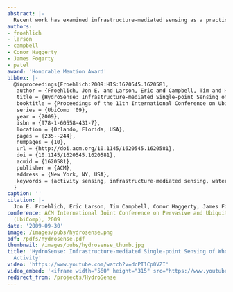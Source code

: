```yaml
---
abstract: |-
  Recent work has examined infrastructure-mediated sensing as a practical, low-cost, and unobtrusive approach to sensing human activity in the physical world. This approach is based on the idea that human activities (e.g., running a dishwasher, turning on a reading light, or walking through a doorway) can be sensed by their manifestations in an environment's existing infrastructures (e.g., a home's water, electrical, and HVAC infrastructures). This paper presents HydroSense, a low-cost and easily-installed single-point sensor of pressure within a home's water infrastructure. HydroSense supports both identification of activity at individual water fixtures within a home (e.g., a particular toilet, a kitchen sink, a particular shower) as well as estimation of the amount of water being used at each fixture. We evaluate our approach using data collected in ten homes. Our algorithms successfully identify fixture events with 97.9% aggregate accuracy and can estimate water usage with error rates that are comparable to empirical studies of traditional utility-supplied water meters. Our results both validate our approach and provide a basis for future improvements.
authors:
- froehlich
- larson
- campbell
- Conor Haggerty
- James Fogarty
- patel
award: 'Honorable Mention Award'
bibtex: |-
  @inproceedings{Froehlich:2009:HIS:1620545.1620581,
   author = {Froehlich, Jon E. and Larson, Eric and Campbell, Tim and Haggerty, Conor and Fogarty, James and Patel, Shwetak N.},
   title = {HydroSense: Infrastructure-mediated Single-point Sensing of Whole-home Water Activity},
   booktitle = {Proceedings of the 11th International Conference on Ubiquitous Computing},
   series = {UbiComp '09},
   year = {2009},
   isbn = {978-1-60558-431-7},
   location = {Orlando, Florida, USA},
   pages = {235--244},
   numpages = {10},
   url = {http://doi.acm.org/10.1145/1620545.1620581},
   doi = {10.1145/1620545.1620581},
   acmid = {1620581},
   publisher = {ACM},
   address = {New York, NY, USA},
   keywords = {activity sensing, infrastructure-mediated sensing, water sensing},
  }
caption: ''
citation: |-
  Jon E. Froehlich, Eric Larson, Tim Campbell, Conor Haggerty, James Fogarty, and Shwetak N. Patel. 2009. HydroSense: infrastructure-mediated single-point sensing of whole-home water activity.  In Proceedings of the 11th international conference on Ubiquitous computing (UbiComp '09). ACM, New York, NY, USA,  235-244. DOI=http://dx.doi.org/10.1145/1620545.1620581
conference: ACM International Joint Conference on Pervasive and Ubiquitous Computing
  (UbiComp), 2009
date: '2009-09-30'
image: /images/pubs/hydrosense.png
pdf: /pdfs/hydrosense.pdf
thumbnail: /images/pubs/hydrosense_thumb.jpg
title: 'HydroSense: Infrastructure-mediated Single-point Sensing of Whole-home Water
  Activity'
video: 'https://www.youtube.com/watch?v=dcPI1Cp0VZI'
video_embed: '<iframe width="560" height="315" src="https://www.youtube.com/embed/dcPI1Cp0VZI" frameborder="0" allowfullscreen></iframe>'
redirect_from: /projects/HydroSense
---
```

